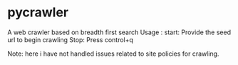 pycrawler
=========

A web crawler based on breadth first search 
Usage :
  start:
    Provide the seed url to begin crawling
  Stop:
    Press control+q
  
Note:
  here  i have not handled issues related to  site policies for crawling.
